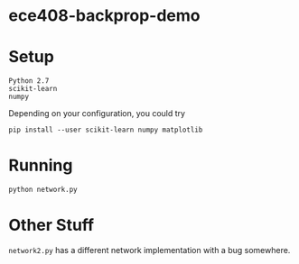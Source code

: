 # ece408-backprop-demo

# Setup

    Python 2.7
    scikit-learn
    numpy

Depending on your configuration, you could try

    pip install --user scikit-learn numpy matplotlib

# Running

    python network.py

# Other Stuff

`network2.py` has a different network implementation with a bug somewhere.